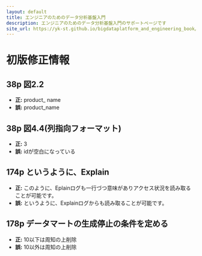 ```yaml
---
layout: default
title: エンジニアのためのデータ分析基盤入門
description: エンジニアのためのデータ分析基盤入門のサポートページです
site_url: https://yk-st.github.io/bigdataplatform_and_engineering_book/
---
```


<h1>初版修正情報</h1>

<h2>38p 図2.2</h2>
<ul>
    <li><strong>正:</strong> product_ name</li>
    <li><strong>誤:</strong> product_name</li>
</ul>

<h2>38p 図4.4(列指向フォーマット)</h2>
<ul>
    <li><strong>正:</strong> 3</li>
    <li><strong>誤:</strong> idが空白になっている</li>
</ul>

<h2>174p というように、Explain</h2>
<ul>
    <li><strong>正:</strong> このように、Eplainログも一行づつ意味がありアクセス状況を読み取ることが可能です。</li>
    <li><strong>誤:</strong> というように、Explainログからも読み取ることが可能です。</li>
</ul>

<h2>178p データマートの生成停止の条件を定める</h2>
<ul>
    <li><strong>正:</strong> 10以下は周知の上削除</li>
    <li><strong>誤:</strong> 10以外は周知の上削除</li>
</ul>
